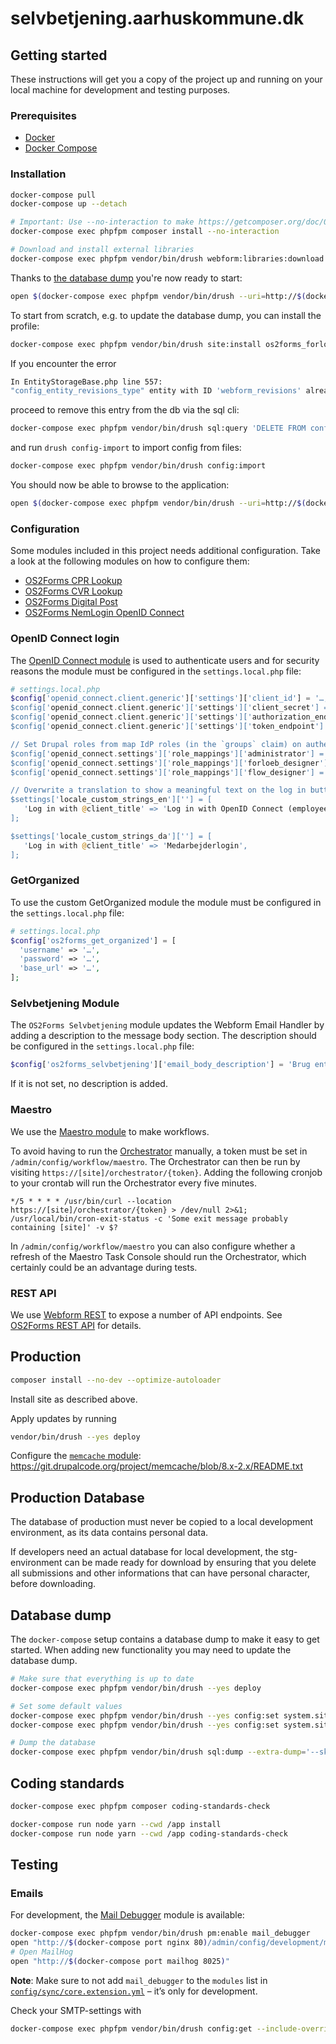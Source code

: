 # selvbetjening.aarhuskommune.dk

## Getting started

These instructions will get you a copy of the project up and running on your
local machine for development and testing purposes.

### Prerequisites

* [Docker](https://www.docker.com/)
* [Docker Compose](https://docs.docker.com/compose/)

### Installation

```sh
docker-compose pull
docker-compose up --detach

# Important: Use --no-interaction to make https://getcomposer.org/doc/06-config.md#discard-changes have effect.
docker-compose exec phpfpm composer install --no-interaction

# Download and install external libraries
docker-compose exec phpfpm vendor/bin/drush webform:libraries:download
```

Thanks to [the database dump](#database-dump) you're now ready to start:

```sh
open $(docker-compose exec phpfpm vendor/bin/drush --uri=http://$(docker-compose port nginx 80) user:login)
```

To start from scratch, e.g. to update the database dump, you can install the
profile:

```sh
docker-compose exec phpfpm vendor/bin/drush site:install os2forms_forloeb_profile --existing-config
```

If you encounter the error

```sh
In EntityStorageBase.php line 557:
"config_entity_revisions_type" entity with ID 'webform_revisions' already exists.
```

proceed to remove this entry from the db via the sql cli:

```sh
docker-compose exec phpfpm vendor/bin/drush sql:query 'DELETE FROM config WHERE name="config_entity_revisions.config_entity_revisions_type.webform_revisions";'
```

and run `drush config-import` to import config from files:

```sh
docker-compose exec phpfpm vendor/bin/drush config:import
```

You should now be able to browse to the application:

```sh
open $(docker-compose exec phpfpm vendor/bin/drush --uri=http://$(docker-compose port nginx 80) user:login)
```

### Configuration

Some modules included in this project needs additional configuration.
Take a look at the following modules on how to configure them:

* [OS2Forms CPR Lookup](https://github.com/itk-dev/os2forms_cpr_lookup)
* [OS2Forms CVR Lookup](https://github.com/itk-dev/os2forms_cvr_lookup)
* [OS2Forms Digital Post](https://github.com/itk-dev/os2forms_digital_post)
* [OS2Forms NemLogin OpenID Connect](https://github.com/itk-dev/os2forms_nemlogin_openid_connect)

### OpenID Connect login

The [OpenID Connect module](https://www.drupal.org/project/openid_connect) is
used to authenticate users and for security reasons the module must be
configured in the `settings.local.php` file:

```php
# settings.local.php
$config['openid_connect.client.generic']['settings']['client_id'] = '…; // Get this from your IdP provider
$config['openid_connect.client.generic']['settings']['client_secret'] = '…'; // Get this from your IdP provider
$config['openid_connect.client.generic']['settings']['authorization_endpoint'] = '…'; // Get this from your OpenID Connect Discovery endpoint
$config['openid_connect.client.generic']['settings']['token_endpoint'] = '…'; // Get this from your OpenID Connect Discovery endpoint

// Set Drupal roles from map IdP roles (in the `groups` claim) on authentication.
$config['openid_connect.settings']['role_mappings']['administrator'] = ['AD-administrator'];
$config['openid_connect.settings']['role_mappings']['forloeb_designer'] = ['GG-Rolle-Digitaleworkflows-forloebsdesigner-prod'];
$config['openid_connect.settings']['role_mappings']['flow_designer'] = ['GG-Rolle-Digitaleworkflows-flowdesigner-prod'];

// Overwrite a translation to show a meaningful text on the log in button.
$settings['locale_custom_strings_en'][''] = [
   'Log in with @client_title' => 'Log in with OpenID Connect (employee)',
];

$settings['locale_custom_strings_da'][''] = [
   'Log in with @client_title' => 'Medarbejderlogin',
];
```

### GetOrganized

To use the custom GetOrganized module the module must be
configured in the `settings.local.php` file:

```php
# settings.local.php
$config['os2forms_get_organized'] = [
  'username' => '…',
  'password' => '…',
  'base_url' => '…',
];
```

### Selvbetjening Module

The `OS2Forms Selvbetjening` module updates the Webform Email Handler
by adding a description to the message body section. The
description should be configured in the `settings.local.php` file:

```php
$config['os2forms_selvbetjening']['email_body_description'] = 'Brug enten standardsvaret eller definer dit eget svar. Se <a href="https://os2forms.os2.eu/mail-tekster">OS2Forms Loop</a> for andre standarder og eksempler.';
```

If it is not set, no description is added.

### Maestro

We use the [Maestro module](https://www.drupal.org/project/maestro) to make workflows.

To avoid having to run the
[Orchestrator](https://www.drupal.org/docs/contributed-modules/maestro/installation#s-maestro-engine-also-know-as-the-orchestrator)
manually, a token must be set in
`/admin/config/workflow/maestro`. The Orchestrator can then be run by visiting
`https://[site]/orchestrator/{token}`.
Adding the following cronjob to your crontab will run
the Orchestrator every five minutes.

```cron
*/5 * * * * /usr/bin/curl --location https://[site]/orchestrator/{token} > /dev/null 2>&1; /usr/local/bin/cron-exit-status -c 'Some exit message probably containing [site]' -v $?
```

In `/admin/config/workflow/maestro` you can also configure
whether a refresh of the Maestro Task Console should run the Orchestrator,
which certainly could be an advantage during tests.

### REST API

We use [Webform REST](https://www.drupal.org/project/webform_rest) to expose a
number of API endpoints. See [OS2Forms REST
API](web/modules/custom/os2forms_rest_api/README.md) for details.

## Production

```sh
composer install --no-dev --optimize-autoloader
```

Install site as described above.

Apply updates by running

```sh
vendor/bin/drush --yes deploy
```

Configure the [`memcache` module](https://www.drupal.org/project/memcache):
<https://git.drupalcode.org/project/memcache/blob/8.x-2.x/README.txt>

## Production Database

The database of production must never be copied to a local development
environment, as its data contains personal data.

If developers need an actual database for local development, the stg-environment
can be made ready for download by ensuring that you delete all submissions and
other informations that can have personal character, before downloading.

## Database dump

The `docker-compose` setup contains a database dump to make it easy to get
started. When adding new functionality you may need to update the database dump.

```sh
# Make sure that everything is up to date
docker-compose exec phpfpm vendor/bin/drush --yes deploy

# Set some default values
docker-compose exec phpfpm vendor/bin/drush --yes config:set system.site name 'selvbetjening'
docker-compose exec phpfpm vendor/bin/drush --yes config:set system.site mail 'selvbetjening@example.com'

# Dump the database
docker-compose exec phpfpm vendor/bin/drush sql:dump --extra-dump='--skip-column-statistics' --structure-tables-list="cache,cache_*,advancedqueue,history,search_*,sessions,watchdog" --gzip --result-file=/app/.docker/drupal/dumps/drupal.sql
```

## Coding standards

```sh
docker-compose exec phpfpm composer coding-standards-check
```

```sh
docker-compose run node yarn --cwd /app install
docker-compose run node yarn --cwd /app coding-standards-check
```

## Testing

### Emails

For development, the [Mail
Debugger](https://www.drupal.org/project/mail_debugger) module is available:

```sh
docker-compose exec phpfpm vendor/bin/drush pm:enable mail_debugger
open "http://$(docker-compose port nginx 80)/admin/config/development/mail_debugger"
# Open MailHog
open "http://$(docker-compose port mailhog 8025)"
```

**Note**: Make sure to not add `mail_debugger` to the `modules` list in
[`config/sync/core.extension.yml`](config/sync/core.extension.yml) – it’s only
for development.

Check your SMTP-settings with

```sh
docker-compose exec phpfpm vendor/bin/drush config:get --include-overridden smtp.settings
```
